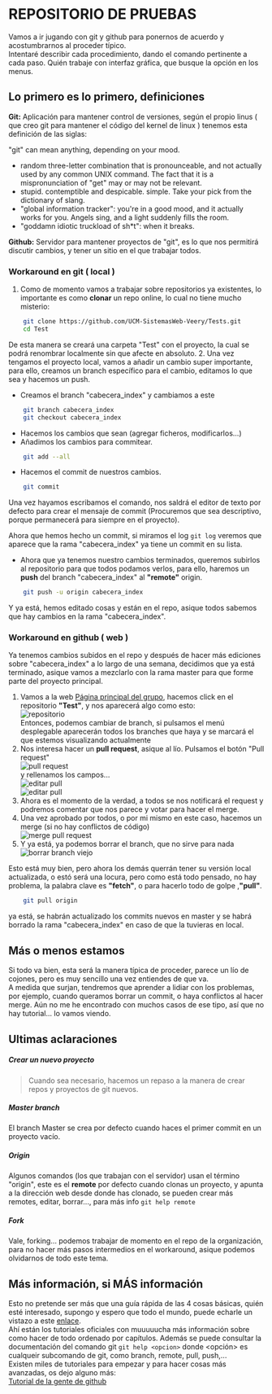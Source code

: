 # REPOSITORIO DE PRUEBAS

Vamos a ir jugando con git y github para ponernos de acuerdo y acostumbrarnos al proceder típico.  
Intentaré describir cada procedimiento, dando el comando pertinente a cada paso. Quién trabaje con interfaz gráfica, que busque la opción en los menus.

  
## Lo primero es lo primero, definiciones

**Git:** Aplicación para mantener control de versiones, según el propio linus ( que creo git para mantener el código del kernel de linux ) tenemos esta definición de las siglas:

"git" can mean anything, depending on your mood.
 - random three-letter combination that is pronounceable, and not
   actually used by any common UNIX command.  The fact that it is a
   mispronunciation of "get" may or may not be relevant.
 - stupid. contemptible and despicable. simple. Take your pick from the
   dictionary of slang.
 - "global information tracker": you're in a good mood, and it actually
   works for you. Angels sing, and a light suddenly fills the room.
 - "goddamn idiotic truckload of sh*t": when it breaks.  
 
**Github:** Servidor para mantener proyectos de "git", es lo que nos permitirá discutir cambios, y tener un sitio en el que trabajar todos.
  
### Workaround en git ( local )
1. Como de momento vamos a trabajar sobre repositorios ya existentes, lo importante es como **clonar** un repo online, lo cual no tiene mucho misterio:
```bash
    git clone https://github.com/UCM-SistemasWeb-Veery/Tests.git
    cd Test
```
De esta manera se creará una carpeta "Test" con el proyecto, la cual se podrá renombrar localmente sin que afecte en absoluto.
2. Una vez tengamos el proyecto local, vamos a añadir un cambio super importante, para ello, creamos un branch específico para el cambio, editamos lo que sea y hacemos un push.  
 * Creamos el branch "cabecera_index" y cambiamos a este
```bash
    git branch cabecera_index
    git checkout cabecera_index
```
 * Hacemos los cambios que sean (agregar ficheros, modificarlos...)
 * Añadimos los cambios para commitear.
```bash
    git add --all
```
 * Hacemos el commit de nuestros cambios.
```bash
    git commit
```
Una vez hayamos escribamos el comando, nos saldrá el editor de texto por defecto para crear el mensaje de commit (Procuremos que sea descriptivo, porque permanecerá para siempre en el proyecto).
  
  Ahora que hemos hecho un commit, si miramos el log `git log` veremos que aparece que la rama "cabecera_index" ya tiene un commit en su lista.
   * Ahora que ya tenemos nuestro cambios terminados, queremos subirlos al repositorio para que todos podamos verlos, para ello, haremos un **push** del branch "cabecera_index" al **"remote"** origin.
```bash
    git push -u origin cabecera_index
```
Y ya está, hemos editado cosas y están en el repo, asique todos sabemos que hay cambios en la rama "cabecera_index".

### Workaround en github ( web )
Ya tenemos cambios subidos en el repo y después de hacer más ediciones sobre "cabecera_index" a lo largo de una semana, decidimos que ya está terminado, asique vamos a mezclarlo con la rama master para que forme parte del proyecto principal.
1. Vamos a la web [Página principal del grupo](https://github.com/UCM-SistemasWeb-Veery/), hacemos click en el repositorio **"Test"**, y nos aparecerá algo como esto:   
![repositorio](https://github.com/UCM-SistemasWeb-Veery/Tests/tree/master/img/Repositorio.png)  
Entonces, podemos cambiar de branch, si pulsamos el menú desplegable aparecerán todos los branches que haya y se marcará el que estemos visualizando actualmente
2. Nos interesa hacer un **pull request**, asique al lío. Pulsamos el botón "Pull request"  
![pull request](https://github.com/UCM-SistemasWeb-Veery/Tests/tree/master/img/crear_pull_request.png "pull")  
y rellenamos los campos...  
![editar pull](https://github.com/UCM-SistemasWeb-Veery/Tests/tree/master/img/editar_request.png "edit")  
![editar pull](https://github.com/UCM-SistemasWeb-Veery/Tests/tree/master/img/editar_request_2.png "edit")  
3. Ahora es el momento de la verdad, a todos se nos notificará el request y podremos comentar que nos parece y votar para hacer el merge.  
4. Una vez aprobado por todos, o por mi mismo en este caso, hacemos un merge (si no hay conflictos de código)  
![merge pull request](https://github.com/UCM-SistemasWeb-Veery/Tests/tree/master/img/merge_request.png "merge")  
5. Y ya está, ya podemos borrar el branch, que no sirve para nada  
![borrar branch viejo](https://github.com/UCM-SistemasWeb-Veery/Tests/tree/master/img/merge_terminado.png "delete")  

Esto está muy bien, pero ahora los demás querrán tener su versión local actualizada, o estó será una locura, pero como está todo pensado, no hay problema, la palabra clave es **"fetch"**, o para hacerlo todo de golpe ,**"pull"**.
```bash
    git pull origin
```

ya está, se habrán actualizado los commits nuevos en master y se habrá borrado la rama "cabecera_index" en caso de que la tuvieras en local. 
  
    
## Más o menos estamos
Si todo va bien, esta será la manera típica de proceder, parece un lío de cojones, pero es muy sencillo una vez entiendes de que va.  
A medida que surjan, tendremos que aprender a lidiar con los problemas, por ejemplo, cuando queramos borrar un commit, o haya conflictos al hacer merge. Aún no me he encontrado con muchos casos de ese tipo, así que no hay tutorial... lo vamos viendo.


## Ultimas aclaraciones
##### Crear un nuevo proyecto
>Cuando sea necesario, hacemos un repaso a la manera de crear repos y proyectos de git nuevos.
##### Master branch
El branch Master se crea por defecto cuando haces el primer commit en un proyecto vacío.
##### Origin
Algunos comandos (los que trabajan con el servidor) usan el término "origin", este es el **remote** por defecto cuando clonas un proyecto, y apunta a la dirección web desde donde has clonado, se pueden crear más remotes, editar, borrar..., para más info `git help remote`
##### Fork
Vale, forking... podemos trabajar de momento en el repo de la organización, para no hacer más pasos intermedios en el workaround, asique podemos olvidarnos de todo este tema.


## Más información, si MÁS información
Esto no pretende ser más que una guía rápida de las 4 cosas básicas, quién esté interesado, supongo y espero que todo el mundo, puede echarle un vistazo a este
[enlace](http://git-scm.com/book/en/v2/Getting-Started-About-Version-Control).  
Ahí están los tutoriales oficiales con muuuuucha más información sobre como hacer de todo ordenado por capítulos. Además se puede consultar la documentación del comando git `git help <opcion>` donde <opción> es cualqueir subcomando de git, como branch, remote, pull, push,...  
Existen miles de tutoriales para empezar y para hacer cosas más avanzadas, os dejo alguno más:  
[Tutorial de la gente de github](https://guides.github.com/activities/hello-world/)

